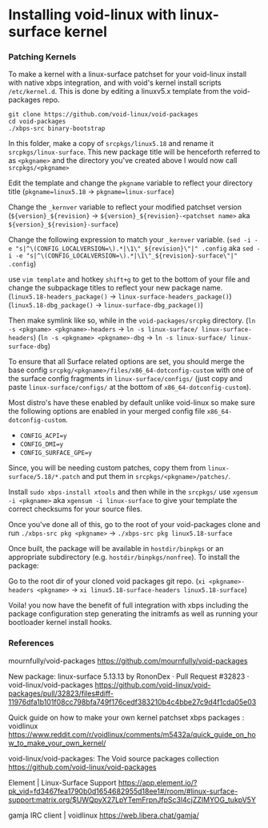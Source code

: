# Installing void-linux with linux-surface kernel
### Patching Kernels
To make a kernel with a linux-surface patchset for your void-linux install with native xbps integration, and with void's kernel install scripts `/etc/kernel.d`. This is done by editing a linuxv5.x template from the void-packages repo.

```
git clone https://github.com/void-linux/void-packages
cd void-packages
./xbps-src binary-bootstrap
```

In this folder, make a copy of `srcpkgs/linux5.18` and rename it `srcpkgs/linux-surface`. This new package title will be henceforth referred to as `<pkgname>` and the directory you've created above I would now call `srcpkgs/<pkgname>`

Edit the template and change the `pkgname` variable to reflect your directory title 
(`pkgname=linux5.18` -> `pkgname=linux-surface`)

Change the `_kernver` variable to reflect your modified patchset version
(`${version}_${revision}` -> `${version}_${revision}-<patchset name>` aka `${version}_${revision}-surface`)

Change the following expression to match your `_kernver` variable. 
(`sed -i -e "s|^\(CONFIG_LOCALVERSION=\).*|\1\"_${revision}\"|" .config` aka 
`sed -i -e "s|^\(CONFIG_LOCALVERSION=\).*|\1\"_${revision}-surface\"|" .config`)

use `vim template` and hotkey `shift+g` to get to the bottom of your file and  change the subpackage titles to reflect your new package name. 
(`linux5.18-headers_package()` -> `linux-surface-headers_package()`)
(`linux5.18-dbg_package()` -> `linux-surface-dbg_package()`)

Then make symlink like so, while in the `void-packages/srcpkg` directory.
(`ln -s <pkgname> <pkgname>-headers` -> `ln -s linux-surface/ linux-surface-headers`)
(`ln -s <pkgname> <pkgname>-dbg` -> `ln -s linux-surface/ linux-surface-dbg`)

To ensure that all Surface related options are set, you should merge the base config `srcpkg/<pkgname>/files/x86_64-dotconfig-custom` with one of the surface config fragments in `linux-surface/configs/` (just copy and paste `linux-surface/configs/` at the bottom of `x86_64-dotconfig-custom`). 

Most distro's have these enabled by default unlike void-linux so make sure the following options are enabled in your merged config file `x86_64-dotconfig-custom`.
- `CONFIG_ACPI=y`
- `CONFIG_DMI=y`
- `CONFIG_SURFACE_GPE=y`

Since, you will be needing custom patches, copy them from `linux-surface/5.18/*.patch` and put them in `srcpkgs/<pkgname>/patches/`.

Install `sudo xbps-install xtools` and then while in the `srcpkgs/` use `xgensum -i <pkgname>` aka `xgensum -i linux-surface` to give your template the correct checksums for your source files.

Once you've done all of this, go to the root of your void-packages clone and run `./xbps-src pkg <pkgname>` -> `./xbps-src pkg linux5.18-surface` 

Once built, the package will be available in `hostdir/binpkgs` or an appropriate subdirectory (e.g. `hostdir/binpkgs/nonfree`). To install the package:

Go to the root dir of your cloned void packages git repo.  (`xi <pkgname>-headers <pkgname>` -> `xi linux5.18-surface-headers linux5.18-surface`)

Voila! you now have the benefit of full integration with xbps including the package configuration step generating the initramfs as well as running your bootloader kernel install hooks.

### References
mournfully/void-packages
https://github.com/mournfully/void-packages

New package: linux-surface 5.13.13 by RononDex · Pull Request #32823 · void-linux/void-packages
https://github.com/void-linux/void-packages/pull/32823/files#diff-11976dfa1b101f08cc798bfa749f176cedf383210b4c4bbe27c9d4f1cda05e03

Quick guide on how to make your own kernel patchset xbps packages : voidlinux
https://www.reddit.com/r/voidlinux/comments/m5432a/quick_guide_on_how_to_make_your_own_kernel/

void-linux/void-packages: The Void source packages collection
https://github.com/void-linux/void-packages

Element | Linux-Surface Support
https://app.element.io/?pk_vid=fd3467fea1790b0d1654682955d18ee1#/room/#linux-surface-support:matrix.org/$UWQpyX27LpYTemFrpnJfpSc3l4cjZZIMYOG_tukpV5Y

gamja IRC client | voidlinux
https://web.libera.chat/gamja/
